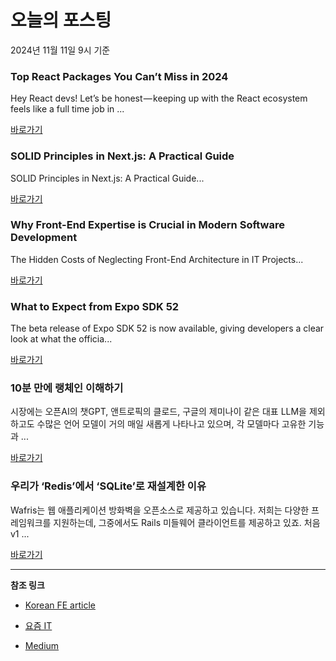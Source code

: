 # 오늘의 포스팅 
2024년 11월 11일 9시 기준 

### Top React Packages You Can’t Miss in 2024 

 Hey React devs! Let’s be honest — keeping up with the React ecosystem feels like a full time job in ... 

 [바로가기](https://medium.com/m/signin?actionUrl=https%3A%2F%2Fmedium.com%2F_%2Fbookmark%2Fp%2Ff0646e43ce23&operation=register&redirect=https%3A%2F%2Fmedium.com%2F%40charu.sharma517%2Ftop-react-packages-you-cant-miss-in-2024-f0646e43ce23&source=---recommended_stories---reactjs---0-84----------------bookmark_preview----f2304851_6f63_4481_b5b2_4ce10f16736a-------) 

### SOLID Principles in Next.js: A Practical Guide 

 SOLID Principles in Next.js: A Practical Guide... 

 [바로가기](https://medium.com/m/signin?actionUrl=https%3A%2F%2Fmedium.com%2F_%2Fbookmark%2Fp%2F78eb09fb04b6&operation=register&redirect=https%3A%2F%2Ftaiyebnirjhor.medium.com%2Fsolid-principles-in-next-js-a-practical-guide-78eb09fb04b6&source=---recommended_stories---nextjs---0-84----------------bookmark_preview----87e3bbcc_96cf_4326_a56f_cfb680b3bc2b-------) 

### Why Front-End Expertise is Crucial in Modern Software Development 

 The Hidden Costs of Neglecting Front-End Architecture in IT Projects... 

 [바로가기](https://medium.com/m/signin?actionUrl=https%3A%2F%2Fmedium.com%2F_%2Fbookmark%2Fp%2Fe1cf86702a14&operation=register&redirect=https%3A%2F%2Fmedium.com%2F%40designspluscodes%2Fwhy-front-end-expertise-is-crucial-in-modern-software-development-e1cf86702a14&source=---recommended_stories---front_end_development---0-84----------------bookmark_preview----6800a509_e300_408c_a055_bcdb88d30ca1-------) 

### What to Expect from Expo SDK 52 

 The beta release of Expo SDK 52 is now available, giving developers a clear look at what the officia... 

 [바로가기](https://medium.com/m/signin?actionUrl=https%3A%2F%2Fmedium.com%2F_%2Fbookmark%2Fp%2F48c28c07db6a&operation=register&redirect=https%3A%2F%2Fmedium.com%2F%40onix_react%2Fwhat-to-expect-from-expo-sdk-52-48c28c07db6a&source=---recommended_stories---react---0-84----------------bookmark_preview----fd94c971_092e_4472_8022_a9eacc93f720-------) 

### 10분 만에 랭체인 이해하기 

 시장에는 오픈AI의 챗GPT, 앤트로픽의 클로드, 구글의 제미나이 같은 대표 LLM을 제외하고도 수많은 언어 모델이 거의 매일 새롭게 나타나고 있으며, 각 모델마다 고유한 기능과 ... 

 [바로가기](https://yozm.wishket.com/magazine/detail/2839/) 

### 우리가 ‘Redis’에서 ‘SQLite’로 재설계한 이유 

 Wafris는 웹 애플리케이션 방화벽을 오픈소스로 제공하고 있습니다. 저희는 다양한 프레임워크를 지원하는데, 그중에서도 Rails 미들웨어 클라이언트를 제공하고 있죠. 처음 v1 ... 

 [바로가기](https://yozm.wishket.com/magazine/detail/2838/) 

---

**참조 링크**

- [Korean FE article](https://kofearticle.substack.com) 

- [요즘 IT](https://yozm.wishket.com/magazine) 

- [Medium](https://medium.com) 

